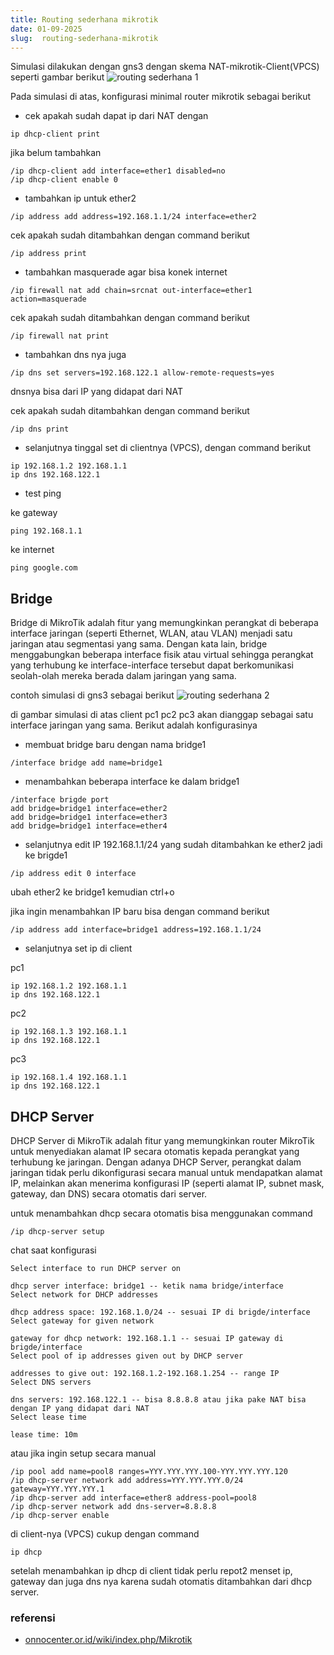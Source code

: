 ```yaml
---
title: Routing sederhana mikrotik
date: 01-09-2025
slug:  routing-sederhana-mikrotik
---
```


Simulasi dilakukan dengan gns3 dengan skema NAT-mikrotik-Client(VPCS) seperti gambar berikut
![routing sederhana 1](/images/routing-mikrotik1.png)

Pada simulasi di atas, konfigurasi minimal router mikrotik sebagai berikut

- cek apakah sudah dapat ip dari NAT dengan
```
ip dhcp-client print
```
jika belum tambahkan
```
/ip dhcp-client add interface=ether1 disabled=no
/ip dhcp-client enable 0
```

- tambahkan ip untuk ether2
```
/ip address add address=192.168.1.1/24 interface=ether2
```

cek apakah sudah ditambahkan dengan command berikut

```
/ip address print
```

- tambahkan masquerade agar bisa konek internet
```
/ip firewall nat add chain=srcnat out-interface=ether1 action=masquerade
```

cek apakah sudah ditambahkan dengan command berikut

```
/ip firewall nat print
```

- tambahkan dns nya juga
```
/ip dns set servers=192.168.122.1 allow-remote-requests=yes
```
dnsnya bisa dari IP yang didapat dari NAT

cek apakah sudah ditambahkan dengan command berikut
```
/ip dns print
```

- selanjutnya tinggal set di clientnya (VPCS), dengan command berikut
```
ip 192.168.1.2 192.168.1.1
ip dns 192.168.122.1
```

- test ping

ke gateway
```
ping 192.168.1.1
```

ke internet
```
ping google.com
```

## Bridge

Bridge di MikroTik adalah fitur yang memungkinkan perangkat di beberapa interface jaringan (seperti Ethernet, WLAN, atau VLAN) menjadi satu jaringan atau segmentasi yang sama. Dengan kata lain, bridge menggabungkan beberapa interface fisik atau virtual sehingga perangkat yang terhubung ke interface-interface tersebut dapat berkomunikasi seolah-olah mereka berada dalam jaringan yang sama.

contoh simulasi di gns3 sebagai berikut
![routing sederhana 2](/images/routing-mikrotik2.png)

di gambar simulasi di atas client pc1 pc2 pc3 akan dianggap sebagai satu interface jaringan yang sama. Berikut adalah konfigurasinya

- membuat bridge baru dengan nama bridge1
```
/interface bridge add name=bridge1
```

- menambahkan beberapa interface ke dalam bridge1
```
/interface brigde port
add bridge=bridge1 interface=ether2
add bridge=bridge1 interface=ether3
add bridge=bridge1 interface=ether4
```

- selanjutnya edit IP 192.168.1.1/24 yang sudah ditambahkan ke ether2 jadi ke brigde1
```
/ip address edit 0 interface
```

ubah ether2 ke bridge1 kemudian ctrl+o

jika ingin menambahkan IP baru bisa dengan command berikut

```
/ip address add interface=bridge1 address=192.168.1.1/24
```

- selanjutnya set ip di client

pc1
```
ip 192.168.1.2 192.168.1.1
ip dns 192.168.122.1
```

pc2
```
ip 192.168.1.3 192.168.1.1
ip dns 192.168.122.1
```

pc3
```
ip 192.168.1.4 192.168.1.1
ip dns 192.168.122.1
```

## DHCP Server

DHCP Server di MikroTik adalah fitur yang memungkinkan router MikroTik untuk menyediakan alamat IP secara otomatis kepada perangkat yang terhubung ke jaringan. Dengan adanya DHCP Server, perangkat dalam jaringan tidak perlu dikonfigurasi secara manual untuk mendapatkan alamat IP, melainkan akan menerima konfigurasi IP (seperti alamat IP, subnet mask, gateway, dan DNS) secara otomatis dari server.

untuk menambahkan dhcp secara otomatis bisa menggunakan command
```
/ip dhcp-server setup
```

chat saat konfigurasi
```
Select interface to run DHCP server on 

dhcp server interface: bridge1 -- ketik nama bridge/interface
Select network for DHCP addresses 

dhcp address space: 192.168.1.0/24 -- sesuai IP di brigde/interface
Select gateway for given network 

gateway for dhcp network: 192.168.1.1 -- sesuai IP gateway di brigde/interface
Select pool of ip addresses given out by DHCP server 

addresses to give out: 192.168.1.2-192.168.1.254 -- range IP
Select DNS servers 

dns servers: 192.168.122.1 -- bisa 8.8.8.8 atau jika pake NAT bisa dengan IP yang didapat dari NAT
Select lease time 

lease time: 10m
```

atau jika ingin setup secara manual
```
/ip pool add name=pool8 ranges=YYY.YYY.YYY.100-YYY.YYY.YYY.120
/ip dhcp-server network add address=YYY.YYY.YYY.0/24 gateway=YYY.YYY.YYY.1
/ip dhcp-server add interface=ether8 address-pool=pool8
/ip dhcp-server network add dns-server=8.8.8.8
/ip dhcp-server enable
```

di client-nya (VPCS) cukup dengan command
```
ip dhcp
```

setelah menambahkan ip dhcp di client tidak perlu repot2 menset ip, gateway dan juga dns nya karena sudah otomatis ditambahkan dari dhcp server.

### referensi

- [onnocenter.or.id/wiki/index.php/Mikrotik](https://onnocenter.or.id/wiki/index.php/Mikrotik)
